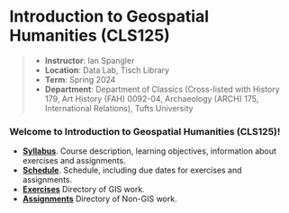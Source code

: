 # Introduction to Geospatial Humanities (CLS125)
>* **Instructor**: Ian Spangler
>* **Location**: Data Lab, Tisch Library
>* **Term**: Spring 2024
>* **Department**: Department of Classics (Cross-listed with History 179, Art History (FAH) 0092-04, Archaeology (ARCH) 175, International Relations), Tufts University

### Welcome to Introduction to Geospatial Humanities (CLS125)!

* **[Syllabus](./syllabus/README.md)**. Course description, learning objectives, information about exercises and assignments.
* **[Schedule](./schedule/README.md)**. Schedule, including due dates for exercises and assignments.
* **[Exercises](./exercises/)** Directory of GIS work.
* **[Assignments](./planning/assignments/README.md)** Directory of Non-GIS work.